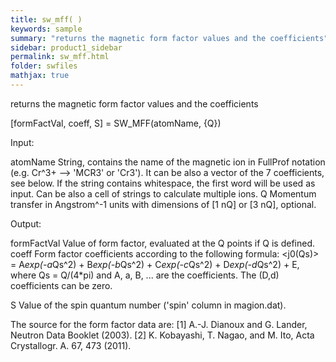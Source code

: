 ```yaml
---
title: sw_mff( )
keywords: sample
summary: "returns the magnetic form factor values and the coefficients"
sidebar: product1_sidebar
permalink: sw_mff.html
folder: swfiles
mathjax: true
---
```

  returns the magnetic form factor values and the coefficients
 
  [formFactVal, coeff, S] = SW_MFF(atomName, {Q})
 
  Input:
 
  atomName      String, contains the name of the magnetic ion in FullProf
                notation (e.g. Cr^3+ --> 'MCR3' or 'Cr3'). It can be also a
                vector of the 7 coefficients, see below. If the string
                contains whitespace, the first word will be used as input.
                Can be also a cell of strings to calculate multiple ions.
  Q             Momentum transfer in Angstrom^-1 units with dimensions of
                [1 nQ] or [3 nQ], optional.
 
  Output:
 
  formFactVal   Value of form factor, evaluated at the Q points if Q is
                defined.
  coeff         Form factor coefficients according to the following
                formula:
                <j0(Qs)> = A*exp(-a*Qs^2) + B*exp(-b*Qs^2) + C*exp(-c*Qs^2) + D*exp(-d*Qs^2) + E,
                where Qs = Q/(4*pi) and A, a, B, ... are the coefficients.
                The (D,d) coefficients can be zero.
 
  S             Value of the spin quantum number ('spin' column in magion.dat).
 
  The source for the form factor data are:
  [1] A.-J. Dianoux and G. Lander, Neutron Data Booklet (2003).
  [2] K. Kobayashi, T. Nagao, and M. Ito, Acta Crystallogr. A. 67, 473 (2011).
 
